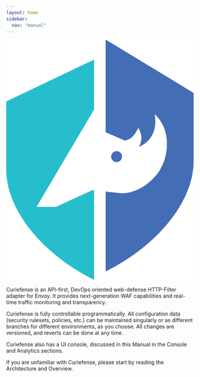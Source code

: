 ```yaml
---
layout: home
sidebar:
  nav: "manual"
---
```


![Curiefense logo](/assets/images/9_open_icon.png "Curiefense logo")

Curiefense is an API-first, DevOps oriented web-defense HTTP-Filter adapter for Envoy. It provides next-generation WAF capabilities and real-time traffic monitoring and transparency.

Curiefense is fully controllable programmatically. All configuration data (security rulesets, policies, etc.) can be maintained singularly or as different branches for different environments, as you choose. All changes are versioned, and reverts can be done at any time.

Curiefense also has a UI console, discussed in this Manual in the Console and Analytics sections. 

If you are unfamiliar with Curiefense, please start by reading the Architecture and Overview.
